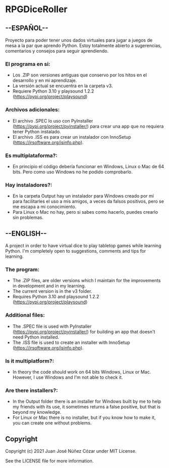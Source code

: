 # RPGDiceRoller

## --ESPAÑOL--

Proyecto para poder tener unos dados virtuales para jugar a juegos de mesa a la par que aprendo Python.
Estoy totalmente abierto a sugerencias, comentarios y consejos para seguir aprendiendo.

### El programa en si:

* Los .ZIP son versiones antiguas que conservo por los hitos en el desarrollo y en mi aprendizaje.
* La versión actual se encuentra en la carpeta v3.
* Requiere Python 3.10 y playsound 1.2.2 (https://pypi.org/project/playsound)

### Archivos adicionales:

* El archivo .SPEC lo uso con PyInstaller (https://pypi.org/project/pyinstaller/) para crear una app que no requiera tener Python instalado.
* El archivo .ISS es para crear un instalador con InnoSetup (https://jrsoftware.org/isinfo.php).

### Es multiplataforma?:

* En principio el código debería funcionar en Windows, Linux o Mac de 64 bits. Pero como uso Windows no he podido comprobarlo.

### Hay instaladores?:

* En la carpeta Output hay un instalador para Windows creado por mí para facilitarles el uso a mis amigos, a veces da falsos positivos, pero se me escapa a mi conocimiento.
* Para Linux o Mac no hay, pero si sabes como hacerlo, puedes crearlo sin problemas.


## --ENGLISH--

A project in order to have virtual dice to play tabletop games while learning Python.
I'm completely open to suggestions, comments and tips for learning.

### The program:

* The .ZIP files, are older versions which I maintain for the improvements in development and in my learning.
* The current version is in the v3 folder.
* Requires Python 3.10 and playsound 1.2.2 (https://pypi.org/project/playsound)

### Additional files:

* The .SPEC file is used with PyInstaller (https://pypi.org/project/pyinstaller/) for building an app that doesn't need Python installed.
* The .ISS file is used to create an installer with InnoSetup (https://jrsoftware.org/isinfo.php).

### Is it multiplatform?:

* In theory the code should work on 64 bits Windows, Linux or Mac. However, I use Windows and I'm not able to check it.

### Are there installers?:

* In the Output folder there is an installer for Windows built by me to help my friends with its use, it sometimes returns a false positive, but that is beyond my knowledge.
* For Linux or Mac there is no installer, but if you know how to make it, you can create one without problems.

## Copyright

Copyright (c) 2021 Juan José Núñez Cózar under MIT License.

See the LICENSE file for more information.